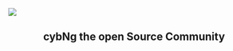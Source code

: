  <img src="https://scontent.fhyd1-5.fna.fbcdn.net/v/t1.6435-1/cp0/e15/q65/p40x40/119232191_368972007827133_8233941322322149948_n.jpg?_nc_cat=106&ccb=1-5&_nc_sid=dbb9e7&_nc_ohc=haW6hGx_KlYAX_-fBjw&_nc_ht=scontent.fhyd1-5.fna&oh=2399dae34a52610599acee59cac81c11&oe=61819836"/><h2 align="center">cybNg the open Source Community</h2>
 






</div>
